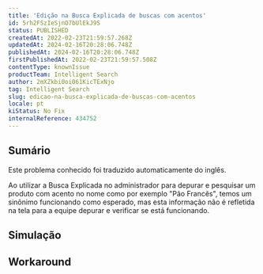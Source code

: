 ```yaml
---
title: 'Edição na Busca Explicada de buscas com acentos'
id: 5rh2FSzIeSjnO7bUlEkJ9S
status: PUBLISHED
createdAt: 2022-02-23T21:59:57.268Z
updatedAt: 2024-02-16T20:28:06.748Z
publishedAt: 2024-02-16T20:28:06.748Z
firstPublishedAt: 2022-02-23T21:59:57.508Z
contentType: knownIssue
productTeam: Intelligent Search
author: 2mXZkbi0oi061KicTExNjo
tag: Intelligent Search
slug: edicao-na-busca-explicada-de-buscas-com-acentos
locale: pt
kiStatus: No Fix
internalReference: 434752
---
```


## Sumário

<div class="alert alert-info">
  <p>Este problema conhecido foi traduzido automaticamente do inglês.</p>
</div>


Ao utilizar a Busca Explicada no administrador para depurar e pesquisar um produto com acento no nome como por exemplo "Pão Francês", temos um sinônimo funcionando como esperado, mas esta informação não é refletida na tela para a equipe depurar e verificar se está funcionando.



## Simulação



## Workaround



